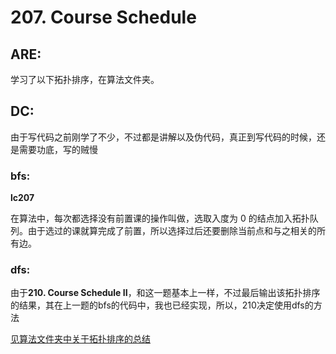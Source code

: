 # 207. Course Schedule

## ARE:
学习了以下拓扑排序，在算法文件夹。

## DC:
由于写代码之前刚学了不少，不过都是讲解以及伪代码，真正到写代码的时候，还是需要功底，写的贼慢
### bfs:
**lc207**

在算法中，每次都选择没有前置课的操作叫做，选取入度为 0 的结点加入拓扑队列。由于选过的课就算完成了前置，所以选择过后还要删除当前点和与之相关的所有边。




### dfs:
由于**210. Course Schedule II**，和这一题基本上一样，不过最后输出该拓扑排序的结果，其在上一题的bfs的代码中，我也已经实现，所以，210决定使用dfs的方法

[见算法文件夹中关于拓扑排序的总结](https://github.com/yaoruii/MyLeetcode/blob/master/Algorithms/topological_sort.md)
